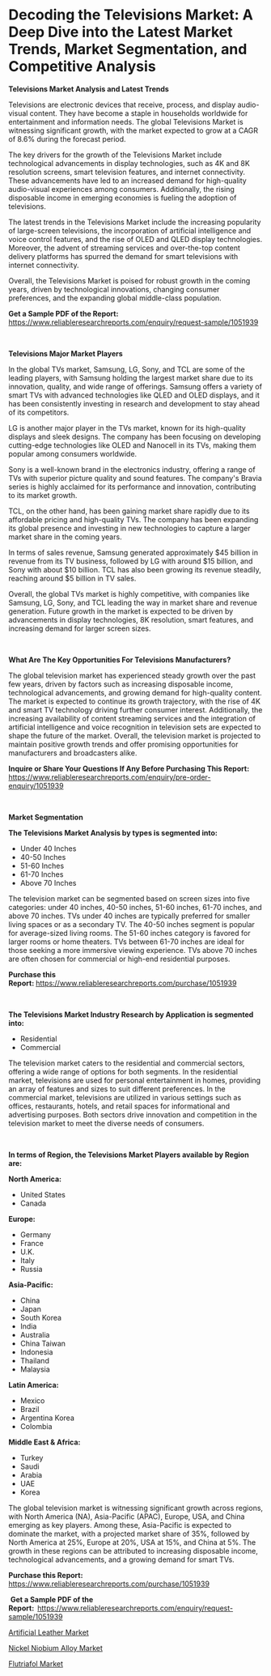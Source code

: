 <p><h1>Decoding the Televisions Market: A Deep Dive into the Latest Market Trends, Market Segmentation, and Competitive Analysis</h1></p><p><strong>Televisions Market Analysis and Latest Trends</strong></p>
<p><p>Televisions are electronic devices that receive, process, and display audio-visual content. They have become a staple in households worldwide for entertainment and information needs. The global Televisions Market is witnessing significant growth, with the market expected to grow at a CAGR of 8.6% during the forecast period.</p><p>The key drivers for the growth of the Televisions Market include technological advancements in display technologies, such as 4K and 8K resolution screens, smart television features, and internet connectivity. These advancements have led to an increased demand for high-quality audio-visual experiences among consumers. Additionally, the rising disposable income in emerging economies is fueling the adoption of televisions.</p><p>The latest trends in the Televisions Market include the increasing popularity of large-screen televisions, the incorporation of artificial intelligence and voice control features, and the rise of OLED and QLED display technologies. Moreover, the advent of streaming services and over-the-top content delivery platforms has spurred the demand for smart televisions with internet connectivity.</p><p>Overall, the Televisions Market is poised for robust growth in the coming years, driven by technological innovations, changing consumer preferences, and the expanding global middle-class population.</p></p>
<p><strong>Get a Sample PDF of the Report:&nbsp;</strong> <a href="https://www.reliableresearchreports.com/enquiry/request-sample/1051939">https://www.reliableresearchreports.com/enquiry/request-sample/1051939</a></p>
<p>&nbsp;</p>
<p><strong>Televisions Major Market Players</strong></p>
<p><p>In the global TVs market, Samsung, LG, Sony, and TCL are some of the leading players, with Samsung holding the largest market share due to its innovation, quality, and wide range of offerings. Samsung offers a variety of smart TVs with advanced technologies like QLED and OLED displays, and it has been consistently investing in research and development to stay ahead of its competitors.</p><p>LG is another major player in the TVs market, known for its high-quality displays and sleek designs. The company has been focusing on developing cutting-edge technologies like OLED and Nanocell in its TVs, making them popular among consumers worldwide.</p><p>Sony is a well-known brand in the electronics industry, offering a range of TVs with superior picture quality and sound features. The company's Bravia series is highly acclaimed for its performance and innovation, contributing to its market growth.</p><p>TCL, on the other hand, has been gaining market share rapidly due to its affordable pricing and high-quality TVs. The company has been expanding its global presence and investing in new technologies to capture a larger market share in the coming years.</p><p>In terms of sales revenue, Samsung generated approximately $45 billion in revenue from its TV business, followed by LG with around $15 billion, and Sony with about $10 billion. TCL has also been growing its revenue steadily, reaching around $5 billion in TV sales.</p><p>Overall, the global TVs market is highly competitive, with companies like Samsung, LG, Sony, and TCL leading the way in market share and revenue generation. Future growth in the market is expected to be driven by advancements in display technologies, 8K resolution, smart features, and increasing demand for larger screen sizes.</p></p>
<p>&nbsp;</p>
<p><strong>What Are The Key Opportunities For Televisions Manufacturers?</strong></p>
<p><p>The global television market has experienced steady growth over the past few years, driven by factors such as increasing disposable income, technological advancements, and growing demand for high-quality content. The market is expected to continue its growth trajectory, with the rise of 4K and smart TV technology driving further consumer interest. Additionally, the increasing availability of content streaming services and the integration of artificial intelligence and voice recognition in television sets are expected to shape the future of the market. Overall, the television market is projected to maintain positive growth trends and offer promising opportunities for manufacturers and broadcasters alike.</p></p>
<p><strong>Inquire or Share Your Questions If Any Before Purchasing This Report:</strong> <a href="https://www.reliableresearchreports.com/enquiry/pre-order-enquiry/1051939">https://www.reliableresearchreports.com/enquiry/pre-order-enquiry/1051939</a></p>
<p>&nbsp;</p>
<p><strong>Market Segmentation</strong></p>
<p><strong>The Televisions Market Analysis by types is segmented into:</strong></p>
<p><ul><li>Under 40 Inches</li><li>40-50 Inches</li><li>51-60 Inches</li><li>61-70 Inches</li><li>Above 70 Inches</li></ul></p>
<p><p>The television market can be segmented based on screen sizes into five categories: under 40 inches, 40-50 inches, 51-60 inches, 61-70 inches, and above 70 inches. TVs under 40 inches are typically preferred for smaller living spaces or as a secondary TV. The 40-50 inches segment is popular for average-sized living rooms. The 51-60 inches category is favored for larger rooms or home theaters. TVs between 61-70 inches are ideal for those seeking a more immersive viewing experience. TVs above 70 inches are often chosen for commercial or high-end residential purposes.</p></p>
<p><strong>Purchase this Report:&nbsp;</strong><a href="https://www.reliableresearchreports.com/purchase/1051939">https://www.reliableresearchreports.com/purchase/1051939</a></p>
<p>&nbsp;</p>
<p><strong>The Televisions Market Industry Research by Application is segmented into:</strong></p>
<p><ul><li>Residential</li><li>Commercial</li></ul></p>
<p><p>The television market caters to the residential and commercial sectors, offering a wide range of options for both segments. In the residential market, televisions are used for personal entertainment in homes, providing an array of features and sizes to suit different preferences. In the commercial market, televisions are utilized in various settings such as offices, restaurants, hotels, and retail spaces for informational and advertising purposes. Both sectors drive innovation and competition in the television market to meet the diverse needs of consumers.</p></p>
<p>&nbsp;</p>
<p><strong>In terms of Region, the Televisions Market Players available by Region are:</strong></p>
<p>
    <p> <strong> North America: </strong>
        <ul>
            <li>United States</li>
            <li>Canada</li>
        </ul>
        </p> 
    <p> <strong> Europe: </strong>
        <ul>
            <li>Germany</li>
            <li>France</li>
            <li>U.K.</li>
            <li>Italy</li>
            <li>Russia</li>
        </ul>
        </p> 
    <p> <strong> Asia-Pacific: </strong>
        <ul>
            <li>China</li>
            <li>Japan</li>
            <li>South Korea</li>
            <li>India</li>
            <li>Australia</li>
            <li>China Taiwan</li>
            <li>Indonesia</li>
            <li>Thailand</li>
            <li>Malaysia</li>
        </ul>
        </p> 
    <p> <strong> Latin America: </strong>
        <ul>
            <li>Mexico</li>
            <li>Brazil</li>
            <li>Argentina Korea</li>
            <li>Colombia</li>
        </ul>
        </p> 
    <p> <strong> Middle East & Africa: </strong>
        <ul>
            <li>Turkey</li>
            <li>Saudi</li>
            <li>Arabia</li>
            <li>UAE</li>
            <li>Korea</li>
        </ul>
    </p>
    </p>
<p><p>The global television market is witnessing significant growth across regions, with North America (NA), Asia-Pacific (APAC), Europe, USA, and China emerging as key players. Among these, Asia-Pacific is expected to dominate the market, with a projected market share of 35%, followed by North America at 25%, Europe at 20%, USA at 15%, and China at 5%. The growth in these regions can be attributed to increasing disposable income, technological advancements, and a growing demand for smart TVs.</p></p>
<p><strong>Purchase this Report: </strong><a href="https://www.reliableresearchreports.com/purchase/1051939">https://www.reliableresearchreports.com/purchase/1051939</a></p>
<p>&nbsp;<strong>Get a Sample PDF of the Report:&nbsp;&nbsp;</strong><a href="https://www.reliableresearchreports.com/enquiry/request-sample/1051939">https://www.reliableresearchreports.com/enquiry/request-sample/1051939</a></p>
<p><strong></strong></p>
<p><p><a href="https://cat-emmental-94b.notion.site/Artificial-Leather-Market-Offers-Provide-Insightful-Data-for-the-Time-Period-from-2024-to-2031-and-a-c6005e31642b42829b75e462824574dd">Artificial Leather Market</a></p><p><a href="https://unruly-ladybug-44b.notion.site/Nickel-Niobium-Alloy-Market-Size-Focuses-on-Market-Dynamics-In-Depth-Analysis-and-Future-Projection-c63146782e1949ba9a8bf0f1beefc2ba">Nickel Niobium Alloy Market</a></p><p><a href="https://cute-banjo-8ca.notion.site/Flutriafol-Market-Research-Report-Provides-thorough-Industry-Overview-which-offers-an-In-Depth-Anal-d077589cd53c4bff81f7167d409a3717">Flutriafol Market</a></p></p>